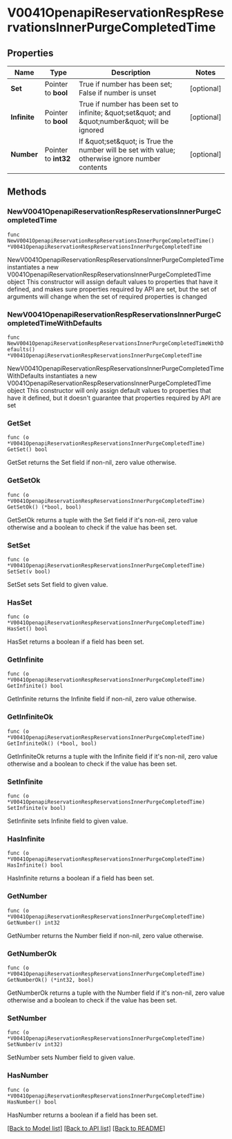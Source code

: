 # V0041OpenapiReservationRespReservationsInnerPurgeCompletedTime

## Properties

Name | Type | Description | Notes
------------ | ------------- | ------------- | -------------
**Set** | Pointer to **bool** | True if number has been set; False if number is unset | [optional] 
**Infinite** | Pointer to **bool** | True if number has been set to infinite; \&quot;set\&quot; and \&quot;number\&quot; will be ignored | [optional] 
**Number** | Pointer to **int32** | If \&quot;set\&quot; is True the number will be set with value; otherwise ignore number contents | [optional] 

## Methods

### NewV0041OpenapiReservationRespReservationsInnerPurgeCompletedTime

`func NewV0041OpenapiReservationRespReservationsInnerPurgeCompletedTime() *V0041OpenapiReservationRespReservationsInnerPurgeCompletedTime`

NewV0041OpenapiReservationRespReservationsInnerPurgeCompletedTime instantiates a new V0041OpenapiReservationRespReservationsInnerPurgeCompletedTime object
This constructor will assign default values to properties that have it defined,
and makes sure properties required by API are set, but the set of arguments
will change when the set of required properties is changed

### NewV0041OpenapiReservationRespReservationsInnerPurgeCompletedTimeWithDefaults

`func NewV0041OpenapiReservationRespReservationsInnerPurgeCompletedTimeWithDefaults() *V0041OpenapiReservationRespReservationsInnerPurgeCompletedTime`

NewV0041OpenapiReservationRespReservationsInnerPurgeCompletedTimeWithDefaults instantiates a new V0041OpenapiReservationRespReservationsInnerPurgeCompletedTime object
This constructor will only assign default values to properties that have it defined,
but it doesn't guarantee that properties required by API are set

### GetSet

`func (o *V0041OpenapiReservationRespReservationsInnerPurgeCompletedTime) GetSet() bool`

GetSet returns the Set field if non-nil, zero value otherwise.

### GetSetOk

`func (o *V0041OpenapiReservationRespReservationsInnerPurgeCompletedTime) GetSetOk() (*bool, bool)`

GetSetOk returns a tuple with the Set field if it's non-nil, zero value otherwise
and a boolean to check if the value has been set.

### SetSet

`func (o *V0041OpenapiReservationRespReservationsInnerPurgeCompletedTime) SetSet(v bool)`

SetSet sets Set field to given value.

### HasSet

`func (o *V0041OpenapiReservationRespReservationsInnerPurgeCompletedTime) HasSet() bool`

HasSet returns a boolean if a field has been set.

### GetInfinite

`func (o *V0041OpenapiReservationRespReservationsInnerPurgeCompletedTime) GetInfinite() bool`

GetInfinite returns the Infinite field if non-nil, zero value otherwise.

### GetInfiniteOk

`func (o *V0041OpenapiReservationRespReservationsInnerPurgeCompletedTime) GetInfiniteOk() (*bool, bool)`

GetInfiniteOk returns a tuple with the Infinite field if it's non-nil, zero value otherwise
and a boolean to check if the value has been set.

### SetInfinite

`func (o *V0041OpenapiReservationRespReservationsInnerPurgeCompletedTime) SetInfinite(v bool)`

SetInfinite sets Infinite field to given value.

### HasInfinite

`func (o *V0041OpenapiReservationRespReservationsInnerPurgeCompletedTime) HasInfinite() bool`

HasInfinite returns a boolean if a field has been set.

### GetNumber

`func (o *V0041OpenapiReservationRespReservationsInnerPurgeCompletedTime) GetNumber() int32`

GetNumber returns the Number field if non-nil, zero value otherwise.

### GetNumberOk

`func (o *V0041OpenapiReservationRespReservationsInnerPurgeCompletedTime) GetNumberOk() (*int32, bool)`

GetNumberOk returns a tuple with the Number field if it's non-nil, zero value otherwise
and a boolean to check if the value has been set.

### SetNumber

`func (o *V0041OpenapiReservationRespReservationsInnerPurgeCompletedTime) SetNumber(v int32)`

SetNumber sets Number field to given value.

### HasNumber

`func (o *V0041OpenapiReservationRespReservationsInnerPurgeCompletedTime) HasNumber() bool`

HasNumber returns a boolean if a field has been set.


[[Back to Model list]](../README.md#documentation-for-models) [[Back to API list]](../README.md#documentation-for-api-endpoints) [[Back to README]](../README.md)


